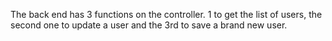 The back end has 3 functions on the controller. 1 to get the list of users, the second one to update a user and the 3rd to save a brand new user.